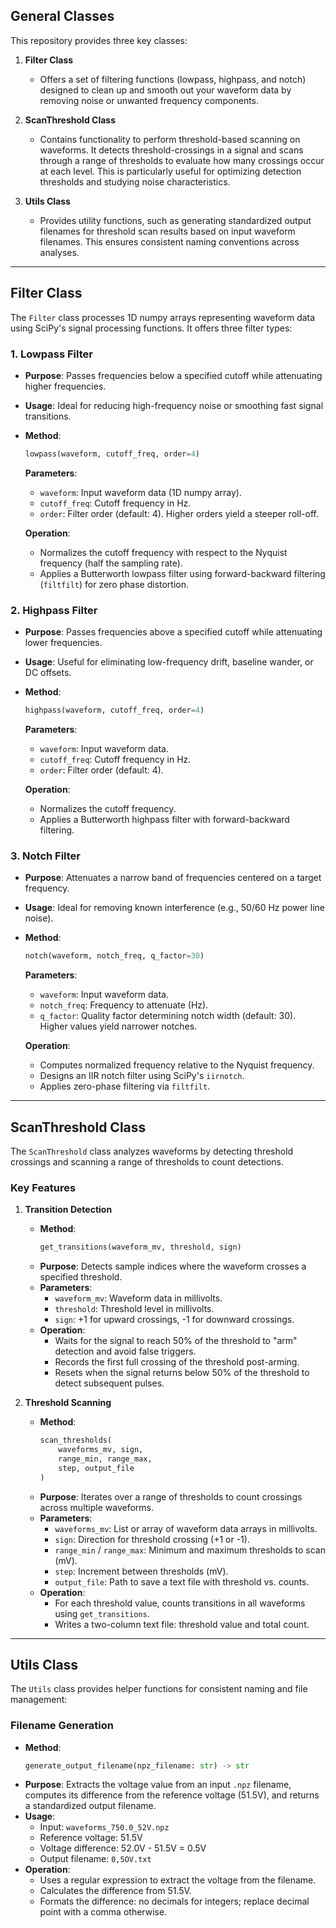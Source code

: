 ## General Classes

This repository provides three key classes:

1. **Filter Class**
   - Offers a set of filtering functions (lowpass, highpass, and notch) designed to clean up and smooth out your waveform data by removing noise or unwanted frequency components.

2. **ScanThreshold Class**
   - Contains functionality to perform threshold-based scanning on waveforms. It detects threshold-crossings in a signal and scans through a range of thresholds to evaluate how many crossings occur at each level. This is particularly useful for optimizing detection thresholds and studying noise characteristics.

3. **Utils Class**
   - Provides utility functions, such as generating standardized output filenames for threshold scan results based on input waveform filenames. This ensures consistent naming conventions across analyses.

---

## Filter Class

The `Filter` class processes 1D numpy arrays representing waveform data using SciPy's signal processing functions. It offers three filter types:

### 1. Lowpass Filter

- **Purpose**: Passes frequencies below a specified cutoff while attenuating higher frequencies.
- **Usage**: Ideal for reducing high-frequency noise or smoothing fast signal transitions.
- **Method**:
  ```python
  lowpass(waveform, cutoff_freq, order=4)
  ```  
  **Parameters**:
  - `waveform`: Input waveform data (1D numpy array).
  - `cutoff_freq`: Cutoff frequency in Hz.
  - `order`: Filter order (default: 4). Higher orders yield a steeper roll-off.

  **Operation**:
  - Normalizes the cutoff frequency with respect to the Nyquist frequency (half the sampling rate).
  - Applies a Butterworth lowpass filter using forward-backward filtering (`filtfilt`) for zero phase distortion.

### 2. Highpass Filter

- **Purpose**: Passes frequencies above a specified cutoff while attenuating lower frequencies.
- **Usage**: Useful for eliminating low-frequency drift, baseline wander, or DC offsets.
- **Method**:
  ```python
  highpass(waveform, cutoff_freq, order=4)
  ```
  **Parameters**:
  - `waveform`: Input waveform data.
  - `cutoff_freq`: Cutoff frequency in Hz.
  - `order`: Filter order (default: 4).

  **Operation**:
  - Normalizes the cutoff frequency.
  - Applies a Butterworth highpass filter with forward-backward filtering.

### 3. Notch Filter

- **Purpose**: Attenuates a narrow band of frequencies centered on a target frequency.
- **Usage**: Ideal for removing known interference (e.g., 50/60 Hz power line noise).
- **Method**:
  ```python
  notch(waveform, notch_freq, q_factor=30)
  ```
  **Parameters**:
  - `waveform`: Input waveform data.
  - `notch_freq`: Frequency to attenuate (Hz).
  - `q_factor`: Quality factor determining notch width (default: 30). Higher values yield narrower notches.

  **Operation**:
  - Computes normalized frequency relative to the Nyquist frequency.
  - Designs an IIR notch filter using SciPy's `iirnotch`.
  - Applies zero-phase filtering via `filtfilt`.

---

## ScanThreshold Class

The `ScanThreshold` class analyzes waveforms by detecting threshold crossings and scanning a range of thresholds to count detections.

### Key Features

1. **Transition Detection**
   - **Method**:
     ```python
     get_transitions(waveform_mv, threshold, sign)
     ```
   - **Purpose**: Detects sample indices where the waveform crosses a specified threshold.
   - **Parameters**:
     - `waveform_mv`: Waveform data in millivolts.
     - `threshold`: Threshold level in millivolts.
     - `sign`: +1 for upward crossings, -1 for downward crossings.
   - **Operation**:
     - Waits for the signal to reach 50% of the threshold to "arm" detection and avoid false triggers.
     - Records the first full crossing of the threshold post-arming.
     - Resets when the signal returns below 50% of the threshold to detect subsequent pulses.

2. **Threshold Scanning**
   - **Method**:
     ```python
     scan_thresholds(
         waveforms_mv, sign,
         range_min, range_max,
         step, output_file
     )
     ```
   - **Purpose**: Iterates over a range of thresholds to count crossings across multiple waveforms.
   - **Parameters**:
     - `waveforms_mv`: List or array of waveform data arrays in millivolts.
     - `sign`: Direction for threshold crossing (+1 or -1).
     - `range_min` / `range_max`: Minimum and maximum thresholds to scan (mV).
     - `step`: Increment between thresholds (mV).
     - `output_file`: Path to save a text file with threshold vs. counts.
   - **Operation**:
     - For each threshold value, counts transitions in all waveforms using `get_transitions`.
     - Writes a two-column text file: threshold value and total count.

---

## Utils Class

The `Utils` class provides helper functions for consistent naming and file management:

### Filename Generation

- **Method**:
  ```python
  generate_output_filename(npz_filename: str) -> str
  ```
- **Purpose**: Extracts the voltage value from an input `.npz` filename, computes its difference from the reference voltage (51.5V), and returns a standardized output filename.
- **Usage**:
  - Input: `waveforms_750.0_52V.npz`
  - Reference voltage: 51.5V
  - Voltage difference: 52.0V - 51.5V = 0.5V
  - Output filename: `0,5OV.txt`
- **Operation**:
  - Uses a regular expression to extract the voltage from the filename.
  - Calculates the difference from 51.5V.
  - Formats the difference: no decimals for integers; replace decimal point with a comma otherwise.

